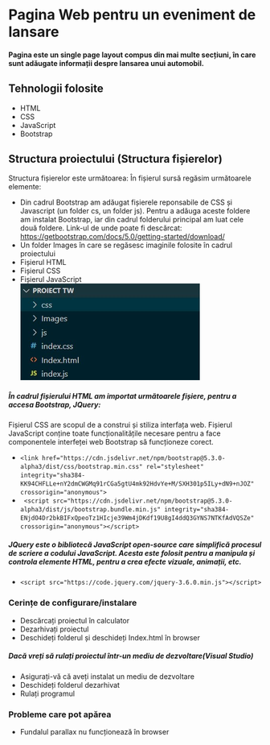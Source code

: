 #  Pagina Web pentru un eveniment de lansare

#### Pagina este un single page layout compus din mai multe secțiuni, în care sunt adăugate informații despre lansarea unui automobil.

## Tehnologii folosite
* HTML
* CSS
* JavaScript 
* Bootstrap

## Structura proiectului (Structura fișierelor)
Structura fișierelor este următoarea: În fișierul sursă regăsim următoarele elemente:
* Din cadrul Bootstrap am adăugat fișierele reponsabile de CSS și Javascript (un folder cs, un folder js). Pentru a adăuga aceste foldere am instalat Bootstrap, iar din cadrul folderului principal am luat cele două foldere. Link-ul de unde poate fi descărcat: 
https://getbootstrap.com/docs/5.0/getting-started/download/ 
* Un folder Images în care se regăsesc imaginile folosite în cadrul proiectului
* Fișierul HTML
* Fișierul CSS
* Fișierul JavaScript
![Reference Image](Images/Folder.jpg)

##### În cadrul fișierului HTML am importat următoarele fișiere, pentru a accesa Bootstrap, JQuery:
Fișierul CSS are scopul de a construi și stiliza interfața web.
Fișierul JavaScript conține toate funcționalitățile necesare pentru a face componentele interfeței web Bootstrap să funcționeze corect.
* ```<link href="https://cdn.jsdelivr.net/npm/bootstrap@5.3.0-alpha3/dist/css/bootstrap.min.css" rel="stylesheet" integrity="sha384-KK94CHFLLe+nY2dmCWGMq91rCGa5gtU4mk92HdvYe+M/SXH301p5ILy+dN9+nJOZ" crossorigin="anonymous">```
* ``` <script src="https://cdn.jsdelivr.net/npm/bootstrap@5.3.0-alpha3/dist/js/bootstrap.bundle.min.js" integrity="sha384-ENjdO4Dr2bkBIFxQpeoTz1HIcje39Wm4jDKdf19U8gI4ddQ3GYNS7NTKfAdVQSZe" crossorigin="anonymous"></script>```
##### JQuery este o bibliotecă JavaScript open-source care simplifică procesul de scriere a codului JavaScript. Acesta este folosit pentru a manipula și controla elemente HTML, pentru a crea efecte vizuale, animații, etc.
* ```<script src="https://code.jquery.com/jquery-3.6.0.min.js"></script> ```

### Cerințe de configurare/instalare
* Descărcați proiectul în calculator
* Dezarhivați proiectul
* Deschideți folderul și deschideți Index.html în browser 
##### Dacă vreți să rulați proiectul într-un mediu de dezvoltare(Visual Studio)
* Asigurați-vă că aveți instalat un mediu de dezvoltare
* Deschideți folderul dezarhivat
* Rulați programul

### Probleme care pot apărea
* Fundalul parallax nu funcționează în browser




